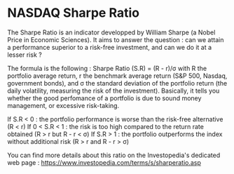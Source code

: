 # NASDAQ Sharpe Ratio


The Sharpe Ratio is an indicator developped by William Sharpe (a Nobel Price in Economic Sciences). It aims to answer the question : can we attain a performance superior to a risk-free investment, and can we do it at a lesser risk ?

The formula is the following : Sharpe Ratio (S.R) = (R - r)/σ with R the portfolio average return, r the benchmark average return (S&P 500, Nasdaq, government bonds), and σ the standard deviation of the portfolio return (the daily volatility, measuring the risk of the investment). 
Basically, it tells you whether the good perfomance of a portfolio is due to sound money management, or excessive risk-taking.

If S.R < 0 : the portfolio performance is worse than the risk-free alternative (R < r)
If 0 < S.R < 1 : the risk is too high compared to the return rate obtained (R > r but R - r < σ)
If S.R > 1 : the portfolio outperforms the index without additional risk (R > r and R - r > σ)

You can find more details about this ratio on the Investopedia's dedicated web page : https://www.investopedia.com/terms/s/sharperatio.asp
